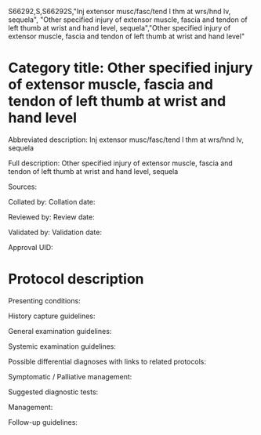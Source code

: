 S66292,S,S66292S,"Inj extensor musc/fasc/tend l thm at wrs/hnd lv, sequela", "Other specified injury of extensor muscle, fascia and tendon of left thumb at wrist and hand level, sequela","Other specified injury of extensor muscle, fascia and tendon of left thumb at wrist and hand level"
# Category title: Other specified injury of extensor muscle, fascia and tendon of left thumb at wrist and hand level

Abbreviated description: Inj extensor musc/fasc/tend l thm at wrs/hnd lv, sequela

Full description: Other specified injury of extensor muscle, fascia and tendon of left thumb at wrist and hand level, sequela

Sources:

Collated by:
Collation date:

Reviewed by:
Review date:

Validated by:
Validation date:

Approval UID:

# Protocol description

Presenting conditions:

History capture guidelines:

General examination guidelines:

Systemic examination guidelines:

Possible differential diagnoses with links to related protocols:

Symptomatic / Palliative management:

Suggested diagnostic tests:

Management:

Follow-up guidelines:

